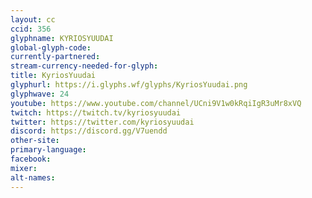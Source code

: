 ```yaml
---
layout: cc
ccid: 356
glyphname: KYRIOSYUUDAI
global-glyph-code: 
currently-partnered: 
stream-currency-needed-for-glyph: 
title: KyriosYuudai
glyphurl: https://i.glyphs.wf/glyphs/KyriosYuudai.png
glyphwave: 24
youtube: https://www.youtube.com/channel/UCni9V1w0kRqiIgR3uMr8xVQ
twitch: https://twitch.tv/kyriosyuudai
twitter: https://twitter.com/kyriosyuudai
discord: https://discord.gg/V7uendd
other-site: 
primary-language: 
facebook: 
mixer: 
alt-names: 
---
```


